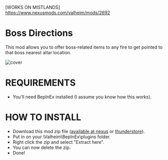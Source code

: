 [WORKS ON MISTLANDS] https://www.nexusmods.com/valheim/mods/2692

# Boss Directions
This mod allows you to offer boss-related items to any fire to get pointed to that boss nearest altar location.

![cover](https://staticdelivery.nexusmods.com/mods/3667/images/headers/2692_1707248188.jpg)

# REQUIREMENTS
- You'll need BepInEx installed (I assume you know how this works).

# HOW TO INSTALL
- Download this mod zip file ([available at nexus](https://www.nexusmods.com/valheim/mods/2692) or [thunderstore](https://valheim.thunderstore.io/package/Fioteam/BossDirections/)).
- Put in on your \Valheim\BepInEx\plugins folder.
- Right click the zip and select "Extract here".
- You can now delete the zip.
- Done!
